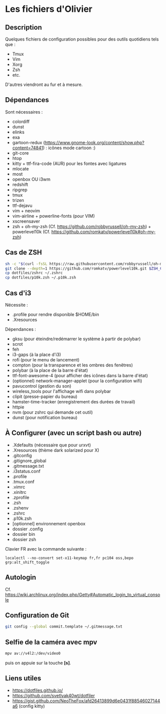 # Les fichiers d'Olivier

## Description

Quelques fichiers de configuration possibles pour des outils quotidiens tels que : 

  * Tmux
  * Vim
  * Xorg
  * Zsh
  * etc.

D'autres viendront au fur et à mesure.

## Dépendances

Sont nécessaires : 

  * colordiff
  * dunst
  * elinks
  * exa
  * gartoon-redux (https://www.gnome-look.org/content/show.php?content=74841) : icônes mode cartoon :)
  * git-core
  * htop
  * kitty + ttf-fira-code (AUR) pour les fontes avec ligatures
  * mlocate
  * most
  * openbox OU i3wm
  * redshift
  * ripgrep
  * tmux
  * trizen
  * ttf-dejavu
  * vim + neovim
  * vim-airline + powerline-fonts (pour VIM)
  * xscreensaver
  * zsh + oh-my-zsh (Cf. https://github.com/robbyrussell/oh-my-zsh) + powerlevel10k (Cf. https://github.com/romkatv/powerlevel10k#oh-my-zsh)

## Cas de ZSH

```bash
sh -c "$(curl -fsSL https://raw.githubusercontent.com/robbyrussell/oh-my-zsh/master/tools/install.sh)"
git clone --depth=1 https://github.com/romkatv/powerlevel10k.git $ZSH_CUSTOM/themes/powerlevel10k
cp dotfiles/zshrc ~/.zshrc
cp dotfiles/p10k.zsh ~/.p10k.zsh
```

## Cas d'i3

Nécessite : 

  * .profile pour rendre disponible $HOME/bin
  * .Xresources

Dépendances : 

  * gksu (pour éteindre/redémarrer le système à partir de polybar)
  * scrot
  * feh
  * i3-gaps (à la place d'i3)
  * rofi (pour le menu de lancement)
  * compton (pour la transparence et les ombres des fenêtres)
  * polybar (à la place de la barre d'état)
  * ttf-font-awesome-4 (pour afficher des icônes dans la barre d'état)
  * (optionnel) network-manager-applet (pour la configuration wifi)
  * pavucontrol (gestion du son)
  * wireless_tools pour l'affichage wifi dans polybar
  * clipit (presse-papier du bureau)
  * hamster-time-tracker (enregistrement des durées de travail)
  * httpie
  * nvm (pour zshrc qui demande cet outil)
  * dunst (pour notification bureau)

## À Configurer (avec un script bash ou autre)

  * .Xdefaults (nécessaire que pour urxvt)
  * .Xresources (thème dark solarized pour X)
  * .gitconfig
  * .gitignore_global
  * .gitmessage.txt
  * .i3status.conf
  * .profile
  * .tmux.conf
  * .vimrc
  * .xinitrc
  * .zprofile
  * .zsh
  * .zshenv
  * .zshrc
  * .p10k.zsh
  * [optionnel] environnement openbox
  * dossier .config
  * dossier bin
  * dossier zsh

Clavier FR avec la commande suivante : 

```
localectl --no-convert set-x11-keymap fr,fr pc104 oss,bepo grp:alt_shift_toggle
```

## Autologin

Cf. https://wiki.archlinux.org/index.php/Getty#Automatic_login_to_virtual_console

## Configuration de Git

```bash
git config --global commit.template ~/.gitmessage.txt 
```

## Selfie de la caméra avec mpv

```bash
mpv av://v4l2:/dev/video0
```

puis on appuie sur la touche **[s]**.

## Liens utiles

  * https://dotfiles.github.io/
  * https://github.com/svetlyak40wt/dotfiler
  * https://gist.github.com/NeoTheFox/afd26413899d6e0431f88546027144a6 (config kitty)
